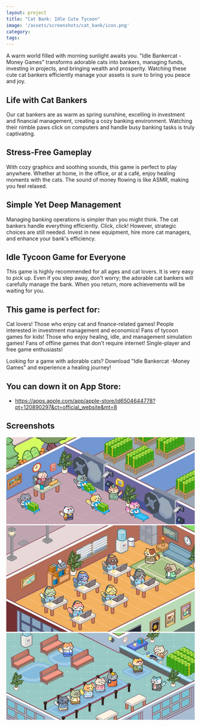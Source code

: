 ```yaml
---
layout: project
title: "Cat Bank: Idle Cute Tycoon"
image: '/assets/screenshots/cat_bank/icon.png'
category:
tags:
---
```

A warm world filled with morning sunlight awaits you. "Idle Bankercat -Money Games" transforms adorable cats into bankers, managing funds, investing in projects, and bringing wealth and prosperity. Watching these cute cat bankers efficiently manage your assets is sure to bring you peace and joy.

## Life with  Cat Bankers
Our cat bankers are as warm as spring sunshine, excelling in investment and financial management, creating a cozy banking environment. Watching their nimble paws click on computers and handle busy banking tasks is truly captivating.


## Stress-Free Gameplay
With cozy graphics and soothing sounds, this game is perfect to play anywhere. Whether at home, in the office, or at a café, enjoy healing moments with the cats. The sound of money flowing is like ASMR, making you feel relaxed.


## Simple Yet Deep Management
Managing banking operations is simpler than you might think. The cat bankers handle everything efficiently. Click, click! However, strategic choices are still needed. Invest in new equipment, hire more cat managers, and enhance your bank's efficiency.


## Idle Tycoon Game for Everyone
This game is highly recommended for all ages and cat lovers. It is very easy to pick up. Even if you step away, don't worry; the adorable cat bankers will carefully manage the bank. When you return, more achievements will be waiting for you.


## This game is perfect for:
Cat lovers!
Those who enjoy cat and finance-related games!
People interested in investment management and economics!
Fans of tycoon games for kids!
Those who enjoy healing, idle, and management simulation games!
Fans of offline games that don't require internet!
Single-player and free game enthusiasts!

Looking for a game with adorable cats? Download "Idle Bankercat -Money Games" and experience a healing journey!

## You can down it on App Store:
- <https://apps.apple.com/app/apple-store/id6504644778?pt=120890297&ct=official_website&mt=8>

## Screenshots
<div class="screenshots">
  <img src="/assets/screenshots/cat_bank/screen1.jpg" alt="Screenshot 1">
  <img src="/assets/screenshots/cat_bank/screen2.jpg" alt="Screenshot 2">
  <img src="/assets/screenshots/cat_bank/screen3.jpg" alt="Screenshot 3">
</div>